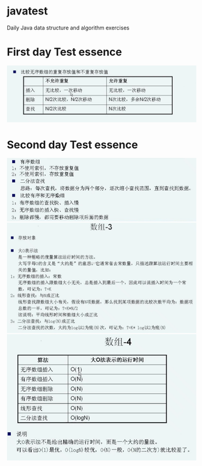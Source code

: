 # javatest
Daily Java data structure and algorithm exercises

# First day Test essence 
![image](https://github.com/hanzhonghao/javatest/blob/master/pictures/array/array.png)

# Second day Test essence 
![image](https://github.com/hanzhonghao/javatest/blob/master/pictures/array/array2.png)
![image](https://github.com/hanzhonghao/javatest/blob/master/pictures/array/array3.png)
![image](https://github.com/hanzhonghao/javatest/blob/master/pictures/array/array4.png)

